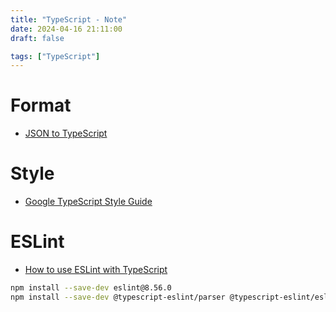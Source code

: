 ```yaml
---
title: "TypeScript - Note"
date: 2024-04-16 21:11:00
draft: false

tags: ["TypeScript"]
---
```


# Format
- [JSON to TypeScript](https://transform.tools/json-to-typescript)

# Style
- [Google TypeScript Style Guide](https://google.github.io/styleguide/tsguide.html)

# ESLint
- [How to use ESLint with TypeScript](https://khalilstemmler.com/blogs/typescript/eslint-for-typescript/)

```bash
npm install --save-dev eslint@8.56.0 
npm install --save-dev @typescript-eslint/parser @typescript-eslint/eslint-plugin
```
